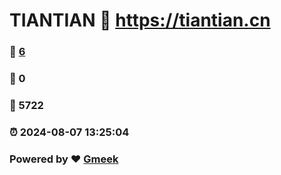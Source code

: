 # TIANTIAN :link: https://tiantian.cn 
### :page_facing_up: [6](https://tiantian.cn/tag.html) 
### :speech_balloon: 0 
### :hibiscus: 5722 
### :alarm_clock: 2024-08-07 13:25:04 
### Powered by :heart: [Gmeek](https://github.com/Meekdai/Gmeek)
